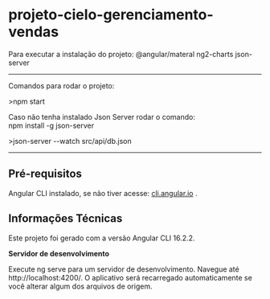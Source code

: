 # projeto-cielo-gerenciamento-vendas

Para executar a instalação do projeto:
@angular/materal
ng2-charts
json-server
<hr>
Comandos para rodar o projeto:
<p>>npm start</p>
<p>Caso não tenha instalado Json Server rodar o comando: <br> npm install -g json-server</p>
<p>>json-server --watch src/api/db.json</p>
<hr>

## Pré-requisitos
Angular CLI instalado, se não tiver acesse: [cli.angular.io](https://angular-io.translate.goog/cli?_x_tr_sl=en&_x_tr_tl=pt&_x_tr_hl=pt-PT&_x_tr_pto=op,sc) .

## Informações Técnicas
Este projeto foi gerado com a versão Angular CLI 16.2.2.

<p><strong>Servidor de desenvolvimento</strong></p>
Execute ng serve para um servidor de desenvolvimento. Navegue até http://localhost:4200/. O aplicativo será recarregado automaticamente se você alterar algum dos arquivos de origem.


